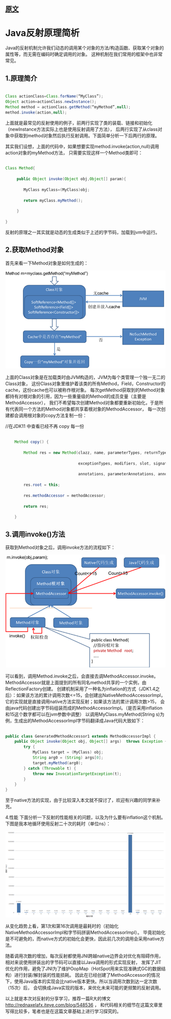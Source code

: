 
## [原文](http://www.fanyilun.me/2015/10/29/Java%E5%8F%8D%E5%B0%84%E5%8E%9F%E7%90%86/)

# Java反射原理简析

Java的反射机制允许我们动态的调用某个对象的方法/构造函数、获取某个对象的属性等，而无需在编码时确定调用的对象。
这种机制在我们常用的框架中也非常常见。

## 1.原理简介
```java

Class actionClass=Class.forName(“MyClass”);
Object action=actionClass.newInstance();
Method method = actionClass.getMethod(“myMethod”,null);
method.invoke(action,null);

```
上面就是最常见的反射使用的例子，前两行实现了类的装载、链接和初始化（newInstance方法实际上也是使用反射调用了<init>方法），
后两行实现了从class对象中获取到method对象然后执行反射调用。下面简单分析一下后两行的原理。

其实我们设想，上面的代码中，如果想要实现method.invoke(action,null)调用action对象的myMethod方法，
只需要实现这样一个Method类即可：

```java

Class Method{

     public Object invoke(Object obj,Object[] param){

        MyClass myClass=(MyClass)obj;

        return myClass.myMethod();

     }

}

```

反射的原理之一其实就是动态的生成类似于上述的字节码，加载到jvm中运行。

## 2.获取Method对象
首先来看一下Method对象是如何生成的：

![](../images/reflection/clipboard.png)

上面的Class对象是在加载类时由JVM构造的，JVM为每个类管理一个独一无二的Class对象，
这份Class对象里维护着该类的所有Method，Field，Constructor的cache，这份cache也可以被称作根对象。
每次getMethod获取到的Method对象都持有对根对象的引用，因为一些重量级的Method的成员变量（主要是MethodAccessor），
我们不希望每次创建Method对象都要重新初始化，于是所有代表同一个方法的Method对象都共享着根对象的MethodAccessor，
每一次创建都会调用根对象的copy方法复制一份：

//在JDK11 中查看已经不再 copy 每一份
```java

    Method copy() { 

        Method res = new Method(clazz, name, parameterTypes, returnType,

                                exceptionTypes, modifiers, slot, signature,

                                annotations, parameterAnnotations, annotationDefault);

        res.root = this;

        res.methodAccessor = methodAccessor;

        return res;

    }

```
## 3.调用invoke()方法

获取到Method对象之后，调用invoke方法的流程如下：

![](../images/reflection/method_ref.png)


可以看到，调用Method.invoke之后，会直接去调MethodAccessor.invoke。
MethodAccessor就是上面提到的所有同名method共享的一个实例，由ReflectionFactory创建。
创建机制采用了一种名为inflation的方式（JDK1.4之后）：如果该方法的累计调用次数<=15，会创建出NativeMethodAccessorImpl，
它的实现就是直接调用native方法实现反射；如果该方法的累计调用次数>15，
会由java代码创建出字节码组装而成的MethodAccessorImpl。（是否采用inflation和15这个数字都可以在jvm参数中调整）
以调用MyClass.myMethod(String s)为例，生成出的MethodAccessorImpl字节码翻译成Java代码大致如下：
```java

public class GeneratedMethodAccessor1 extends MethodAccessorImpl {    
    public Object invoke(Object obj, Object[] args)  throws Exception {
        try {
            MyClass target = (MyClass) obj;
            String arg0 = (String) args[0];
            target.myMethod(arg0);
        } catch (Throwable t) {
            throw new InvocationTargetException(t);
        }
    }
}

```
至于native方法的实现，由于比较深入本文就不探讨了，欢迎有兴趣的同学来补充。

4.性能
下面分析一下反射的性能相关的问题，以及为什么要有inflation这个机制。下图是我本地循环使用反射二十次的耗时（单位ns）：

![](../images/reflection/native_method_accessorimpl.png)

从变化趋势上看，第1次和第16次调用是最耗时的（初始化NativeMethodAccessorImpl和字节码拼装MethodAccessorImpl）。
毕竟初始化是不可避免的，而native方式的初始化会更快，因此前几次的调用会采用native方法。

随着调用次数的增加，每次反射都使用JNI跨越native边界会对优化有阻碍作用，
相对来说使用拼装出的字节码可以直接以Java调用的形式实现反射，
发挥了JIT优化的作用，避免了JNI为了维护OopMap（HotSpot用来实现准确式GC的数据结构）进行封装/解封装的性能损耗。
因此在已经创建了MethodAccessor的情况下，使用Java版本的实现会比native版本更快。所以当调用次数到达一定次数（15次）后，
会切换成Java实现的版本，来优化未来可能的更频繁的反射调用。


以上就是本次对反射的分享学习，推荐一篇R大的博文 http://rednaxelafx.iteye.com/blog/548536 ，
和代码相关的细节在这篇文章里写得比较多，笔者也是在这篇文章基础上进行学习探究的。